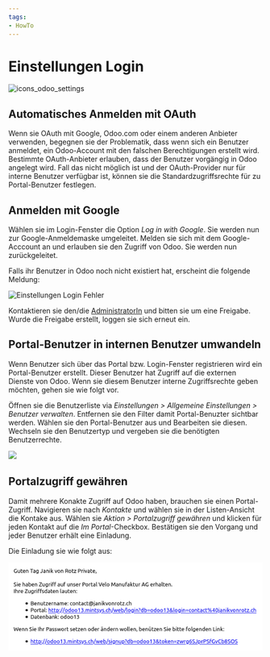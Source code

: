 ```yaml
---
tags:
- HowTo
---
```

# Einstellungen Login
![icons_odoo_settings](assets/icons_odoo_settings.png)

## Automatisches Anmelden mit OAuth

Wenn sie OAuth mit Google, Odoo.com oder einem anderen Anbieter verwenden, begegnen sie der Problematik, dass wenn sich ein Benutzer anmeldet, ein Odoo-Account mit den falschen Berechtigungen erstellt wird. Bestimmte OAuth-Anbieter erlauben, dass der Benutzer vorgängig in Odoo angelegt wird. Fall das nicht möglich ist und der OAuth-Provider nur für interne Benutzer verfügbar ist, können sie die Standardzugriffsrechte für zu Portal-Benutzer festlegen.

## Anmelden mit Google

Wählen sie im Login-Fenster die Option *Log in with Google*. Sie werden nun zur Google-Anmeldemaske umgeleitet. Melden sie sich mit dem Google-Acccount an und erlauben sie den Zugriff von Odoo. Sie werden nun zurückgeleitet.

Falls ihr Benutzer in Odoo noch nicht existiert hat, erscheint die folgende Meldung:

![Einstellungen Login Fehler](assets/Einstellungen%20Login%20Fehler.png)

Kontaktieren sie den/die [AdministratorIn](Rollen.md#Administrator%20In) und bitten sie um eine Freigabe. Wurde die Freigabe erstellt, loggen sie sich erneut ein.

## Portal-Benutzer in internen Benutzer umwandeln

Wenn Benutzer sich über das Portal bzw. Login-Fenster registrieren wird ein Portal-Benutzer erstellt. Dieser Benutzer hat Zugriff auf die externen Dienste von Odoo. Wenn sie diesem Benutzer interne Zugriffsrechte geben möchten, gehen sie wie folgt vor.

Öffnen sie die Benutzerliste via *Einstellungen > Allgemeine Einstellungen > Benutzer verwalten*. Entfernen sie den Filter damit Portal-Benuzter sichtbar werden. Wählen sie den Portal-Benutzer aus und Bearbeiten sie diesen. Wechseln sie den Benutzertyp und vergeben sie die benötigten Benutzerrechte.

![](assets/Einstellungen%20Login%20Benutzertyp.png)

## Portalzugriff gewähren

Damit mehrere Konakte Zugriff auf Odoo haben, brauchen sie einen Portal-Zugriff. Navigieren sie nach *Kontakte* und wählen sie in der Listen-Ansicht die Kontake aus. Wählen sie *Aktion > Portalzugriff gewähren* und klicken für jeden Kontakt auf die *Im Portal*-Checkbox. Bestätigen sie den Vorgang und jeder Benutzer erhält eine Einladung.

Die Einladung sie wie folgt aus:

![](assets/Einstellungen%20Login%20Portal-Zugriff%20erhalten.png)